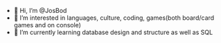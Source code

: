 - 👋 Hi, I’m @JosBod
- 👀 I’m interested in languages, culture, coding, games(both board/card games and on console)
- 🌱 I’m currently learning database design and structure as well as SQL

<!---
JosBod/JosBod is a ✨ special ✨ repository because its `README.md` (this file) appears on your GitHub profile.
You can click the Preview link to take a look at your changes.
--->
